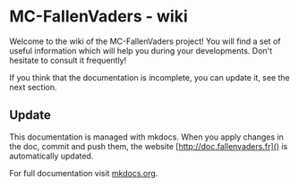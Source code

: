 # MC-FallenVaders - wiki

Welcome to the wiki of the MC-FallenVaders project! You will find a set of useful
information which will help you during your developments. Don't hesitate to consult
it frequently!

If you think that the documentation is incomplete, you can update it, see the next
section.

## Update

This documentation is managed with mkdocs. When you apply changes in the doc,
commit and push them, the website [http://doc.fallenvaders.fr]() is automatically
updated.

For full documentation visit [mkdocs.org](https://www.mkdocs.org).
